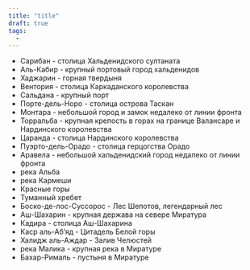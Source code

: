 ```yaml
---
title: "title"
draft: true
tags:
  - 
---
```

- Сарибан - столица Хальденидского султаната
- Аль-Кабир - крупный портовый город хальденидов
- Хаджарин - горная твердыня
- Вентория - столица Каркаданского королевства
- Сальдана - крупный порт
- Порте-дель-Норо - столица острова Таскан
- Монтара - небольшой город и замок недалеко от линии фронта
- Торральба - крупная крепость в горах на границе Валансаре и Нардинского королевства
- Царанда - столица Нардинского королевства 
- Пуэрто-дель-Орадо - столица герцогства Орадо
- Аравела - небольшой хальденидский город недалеко от линии фронта
- река Альба
- река Кармеши
- Красные горы
- Туманный хребет
- Боско-де-лос-Суссорос - Лес Шепотов, легендарный лес
- Аш-Шахарин - крупная держава на севере Миратура
- Кадира - столица Аш-Шахарина
- Каср аль-Аб’яд - Цитадель Белой горы
- Халидж аль-Аждар - Залив Челюстей
- река Малика - крупная река в Миратуре
- Бахар-Рималь - пустыня в Миратуре